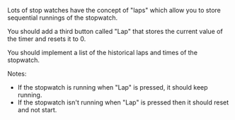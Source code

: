 Lots of stop watches have the concept of "laps" which allow you to store sequential runnings of the stopwatch.

You should add a third button called "Lap" that stores the current value of the timer and resets it to 0.

You should implement a list of the historical laps and times of the stopwatch.

Notes:

- If the stopwatch is running when "Lap" is pressed, it should keep running.
- If the stopwatch isn't running when "Lap" is pressed then it should reset and not start.
